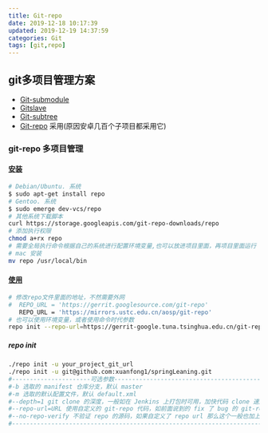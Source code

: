 ```yaml
---
title: Git-repo
date: 2019-12-18 10:17:39
updated: 2019-12-19 14:37:59
categories: Git
tags: [git,repo]
---
```


## git多项目管理方案

* [Git-submodule](https://git-scm.com/docs/git-submodule)
* [Gitslave](http://gitslave.sourceforge.net/)
* [Git-subtree](https://github.com/apenwarr/git-subtree/)
* [Git-repo](https://gerrit.googlesource.com/git-repo/) 采用(原因安卓几百个子项目都采用它)

### git-repo 多项目管理

#### [安装](https://storage.googleapis.com/git-repo-downloads/repo)

```bash
# Debian/Ubuntu. 系统
$ sudo apt-get install repo
# Gentoo. 系统
$ sudo emerge dev-vcs/repo
# 其他系统下载脚本
curl https://storage.googleapis.com/git-repo-downloads/repo
# 添加执行权限
chmod a+rx repo
# 需要全局执行命令根据自己的系统进行配置环境变量,也可以放进项目里面，再项目里面运行
# mac 安装
mv repo /usr/local/bin
```

#### [使用](https://source.android.com/source/using-repo.html)

```bash
# 修改repo文件里面的地址，不然需要外网
#  REPO_URL = 'https://gerrit.googlesource.com/git-repo'
   REPO_URL = 'https://mirrors.ustc.edu.cn/aosp/git-repo'
# 也可以使用环境变量，或者使用命令时代参数
repo init --repo-url=https://gerrit-google.tuna.tsinghua.edu.cn/git-repo
```

##### repo init

```bash
./repo init -u your_project_git_url
./repo init -u git@github.com:xuanfong1/springLeaning.git
#----------------------可选参数-----------------------------------------
#-b 选取的 manifest 仓库分支，默认 master
#-m 选取的默认配置文件，默认 default.xml
#--depth=1 git clone 的深度，一般如在 Jenkins 上打包时可用，加快代码 clone 速度
#--repo-url=URL 使用自定义的 git-repo 代码，如前面说到的 fix 了 bug 的 git-repo
#--no-repo-verify 不验证 repo 的源码，如果自定义了 repo url 那么这个一般也加上
#----------------------------------------------------------------------
```





